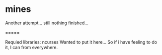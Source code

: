 mines
=====

Another attempt... still nothing finished...

=====

Requied libraries: ncurses
Wanted to put it here... So if i have feeling to do it, I can from everywhere.
